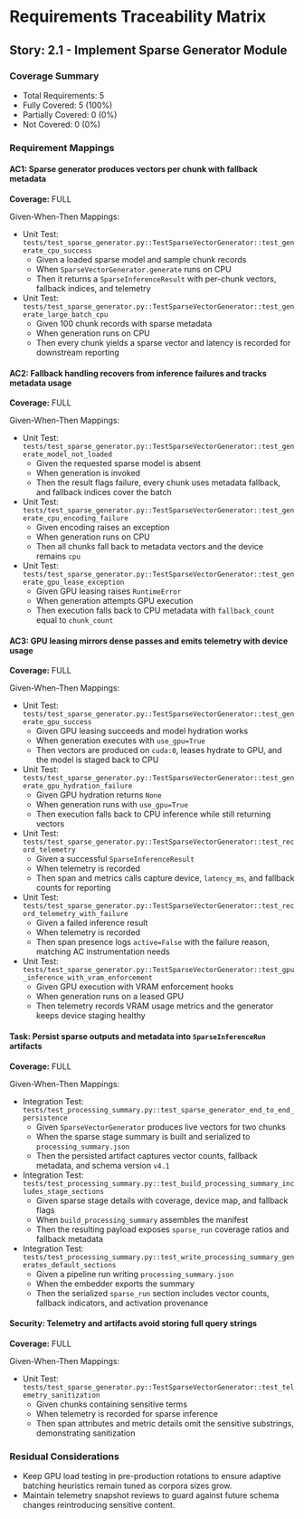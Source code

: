 # Requirements Traceability Matrix

## Story: 2.1 - Implement Sparse Generator Module

### Coverage Summary
- Total Requirements: 5
- Fully Covered: 5 (100%)
- Partially Covered: 0 (0%)
- Not Covered: 0 (0%)

### Requirement Mappings

#### AC1: Sparse generator produces vectors per chunk with fallback metadata

**Coverage:** FULL

Given-When-Then Mappings:
- Unit Test: `tests/test_sparse_generator.py::TestSparseVectorGenerator::test_generate_cpu_success`
  - Given a loaded sparse model and sample chunk records
  - When `SparseVectorGenerator.generate` runs on CPU
  - Then it returns a `SparseInferenceResult` with per-chunk vectors, fallback indices, and telemetry
- Unit Test: `tests/test_sparse_generator.py::TestSparseVectorGenerator::test_generate_large_batch_cpu`
  - Given 100 chunk records with sparse metadata
  - When generation runs on CPU
  - Then every chunk yields a sparse vector and latency is recorded for downstream reporting

#### AC2: Fallback handling recovers from inference failures and tracks metadata usage

**Coverage:** FULL

Given-When-Then Mappings:
- Unit Test: `tests/test_sparse_generator.py::TestSparseVectorGenerator::test_generate_model_not_loaded`
  - Given the requested sparse model is absent
  - When generation is invoked
  - Then the result flags failure, every chunk uses metadata fallback, and fallback indices cover the batch
- Unit Test: `tests/test_sparse_generator.py::TestSparseVectorGenerator::test_generate_cpu_encoding_failure`
  - Given encoding raises an exception
  - When generation runs on CPU
  - Then all chunks fall back to metadata vectors and the device remains `cpu`
- Unit Test: `tests/test_sparse_generator.py::TestSparseVectorGenerator::test_generate_gpu_lease_exception`
  - Given GPU leasing raises `RuntimeError`
  - When generation attempts GPU execution
  - Then execution falls back to CPU metadata with `fallback_count` equal to `chunk_count`

#### AC3: GPU leasing mirrors dense passes and emits telemetry with device usage

**Coverage:** FULL

Given-When-Then Mappings:
- Unit Test: `tests/test_sparse_generator.py::TestSparseVectorGenerator::test_generate_gpu_success`
  - Given GPU leasing succeeds and model hydration works
  - When generation executes with `use_gpu=True`
  - Then vectors are produced on `cuda:0`, leases hydrate to GPU, and the model is staged back to CPU
- Unit Test: `tests/test_sparse_generator.py::TestSparseVectorGenerator::test_generate_gpu_hydration_failure`
  - Given GPU hydration returns `None`
  - When generation runs with `use_gpu=True`
  - Then execution falls back to CPU inference while still returning vectors
- Unit Test: `tests/test_sparse_generator.py::TestSparseVectorGenerator::test_record_telemetry`
  - Given a successful `SparseInferenceResult`
  - When telemetry is recorded
  - Then span and metrics calls capture device, `latency_ms`, and fallback counts for reporting
- Unit Test: `tests/test_sparse_generator.py::TestSparseVectorGenerator::test_record_telemetry_with_failure`
  - Given a failed inference result
  - When telemetry is recorded
  - Then span presence logs `active=False` with the failure reason, matching AC instrumentation needs
- Unit Test: `tests/test_sparse_generator.py::TestSparseVectorGenerator::test_gpu_inference_with_vram_enforcement`
  - Given GPU execution with VRAM enforcement hooks
  - When generation runs on a leased GPU
  - Then telemetry records VRAM usage metrics and the generator keeps device staging healthy

#### Task: Persist sparse outputs and metadata into `SparseInferenceRun` artifacts

**Coverage:** FULL

Given-When-Then Mappings:
- Integration Test: `tests/test_processing_summary.py::test_sparse_generator_end_to_end_persistence`
  - Given `SparseVectorGenerator` produces live vectors for two chunks
  - When the sparse stage summary is built and serialized to `processing_summary.json`
  - Then the persisted artifact captures vector counts, fallback metadata, and schema version `v4.1`
- Integration Test: `tests/test_processing_summary.py::test_build_processing_summary_includes_stage_sections`
  - Given sparse stage details with coverage, device map, and fallback flags
  - When `build_processing_summary` assembles the manifest
  - Then the resulting payload exposes `sparse_run` coverage ratios and fallback metadata
- Integration Test: `tests/test_processing_summary.py::test_write_processing_summary_generates_default_sections`
  - Given a pipeline run writing `processing_summary.json`
  - When the embedder exports the summary
  - Then the serialized `sparse_run` section includes vector counts, fallback indicators, and activation provenance

#### Security: Telemetry and artifacts avoid storing full query strings

**Coverage:** FULL

Given-When-Then Mappings:
- Unit Test: `tests/test_sparse_generator.py::TestSparseVectorGenerator::test_telemetry_sanitization`
  - Given chunks containing sensitive terms
  - When telemetry is recorded for sparse inference
  - Then span attributes and metric details omit the sensitive substrings, demonstrating sanitization

### Residual Considerations

- Keep GPU load testing in pre-production rotations to ensure adaptive batching heuristics remain tuned as corpora sizes grow.
- Maintain telemetry snapshot reviews to guard against future schema changes reintroducing sensitive content.

